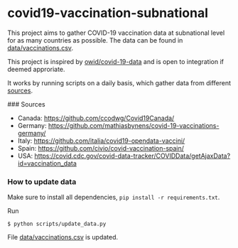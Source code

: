 # covid19-vaccination-subnational
This project aims to gather COVID-19 vaccination data at subnational level for as many countries as possible. The data
can be found in [data/vaccinations.csv](data/vaccinations.csv).

This project is inspired by [owid/covid-19-data](https://github.com/owid/covid-19-data) and is open to integration if
deemed approriate.

It works by running scripts on a daily basis, which gather data from different [sources](#sources).


### Sources
- Canada: https://github.com/ccodwg/Covid19Canada/
- Germany: https://github.com/mathiasbynens/covid-19-vaccinations-germany/
- Italy: https://github.com/italia/covid19-opendata-vaccini/
- Spain: https://github.com/civio/covid-vaccination-spain/
- USA: https://covid.cdc.gov/covid-data-tracker/COVIDData/getAjaxData?id=vaccination_data

### How to update data
Make sure to install all dependencies, `pip install -r requirements.txt`.

Run

```
$ python scripts/update_data.py
```

File [data/vaccinations.csv](data/vaccinations.csv) is updated.